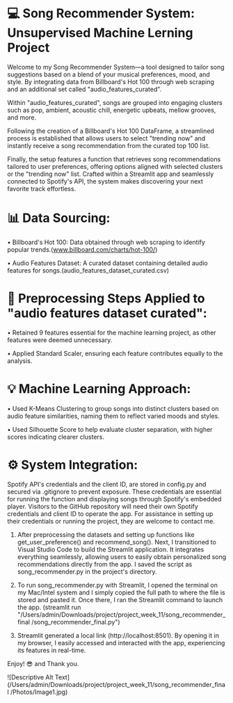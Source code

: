 # 💻 Song Recommender System: Unsupervised Machine Lerning Project
Welcome to my Song Recommender System—a tool designed to tailor song suggestions based on a blend of your musical preferences, mood, and style. By integrating data from Billboard's Hot 100 through web scraping and an additional set called "audio_features_curated".

Within "audio_features_curated", songs are grouped into engaging clusters such as pop, ambient, acoustic chill, energetic upbeats, mellow grooves, and more.

Following the creation of a Billboard's Hot 100 DataFrame, a streamlined process is established that allows users to select "trending now" and instantly receive a song recommendation from the curated top 100 list.

Finally, the setup features a function that retrieves song recommendations tailored to user preferences, offering options aligned with selected clusters or the "trending now" list. Crafted within a Streamlit app and seamlessly connected to Spotify's API, the system makes discovering your next favorite track effortless.


# 📊 Data Sourcing:
• Billboard's Hot 100: Data obtained through web scraping to identify popular trends.(www.billboard.com/charts/hot-100/)

• Audio Features Dataset: A curated dataset containing detailed audio features for songs.(audio_features_dataset_curated.csv)

# 📐 Preprocessing Steps Applied to "audio features dataset curated":

• Retained 9 features essential for the machine learning project, as other features were deemed unnecessary.

• Applied Standard Scaler, ensuring each feature contributes equally to the analysis. 

# 💡 Machine Learning Approach:

• Used K-Means Clustering to group songs into distinct clusters based on audio feature similarities, naming them to reflect varied moods and styles.

• Used Silhouette Score to help evaluate cluster separation, with higher scores indicating clearer clusters.

# ⚙️ System Integration:

Spotify API's credentials and the client ID, are stored in config.py and secured via .gitignore to prevent exposure. These credentials are essential for running the function and displaying songs through Spotify's embedded player. Visitors to the GitHub repository will need their own Spotify credentials and client ID to operate the app. For assistance in setting up their credentials or running the project, they are welcome to contact me.

1) After preprocessing the datasets and setting up functions like get_user_preference() and recommend_song(). Next, I transitioned to Visual Studio Code to build the Streamlit application. It integrates everything seamlessly, allowing users to easily obtain personalized song recommendations directly from the app. I saved the script as song_recommender.py in the project's directory.

2) To run song_recommender.py with Streamlit, I opened the terminal on my Mac/Intel system and I simply copied the full path to where the file is stored and pasted it. Once there, I ran the Streamlit command to launch the app. (streamlit run "/Users/admin/Downloads/project/project_week_11/song_recommender_final /song_recommender_final.py")
  
3) Streamlit generated a local link (http://localhost:8501). By opening it in my browser, I easily accessed and interacted with the app, experiencing its features in real-time.

Enjoy! 😎 and Thank you.

![Descriptive Alt Text](/Users/admin/Downloads/project/project_week_11/song_recommender_final /Photos/Image1.jpg)
